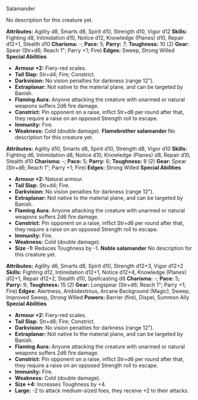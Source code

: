 Salamander

No description for this creature yet.

**Attributes:** Agility d8, Smarts d8, Spirit d10, Strength d10, Vigor
d12
**Skills:** Fighting d8, Intimidation d10, Notice d12, Knowledge
(Planes) d10, Repair d12+1, Stealth d10
**Charisma:** -; **Pace:** 5; **Parry:** 7; **Toughness:** 10 (2)
**Gear:** Spear (Str+d6; Reach 1"; Parry +1; Fire)
**Edges:** Sweep, Strong Willed
**Special Abilities**
- **Armour +2:** Fiery-red scales.
- **Tail Slap:** Str+d4; Fire; Constrict.
- **Darkvision:** No vision penalties for darkness (range 12").
- **Extraplanar:** Not native to the material plane, and can be targeted
by Banish.
- **Flaming Aura:** Anyone attacking the creature with unarmed or
natural weapons suffers 2d6 fire damage.
- **Constrict:** Pin opponent on a raise, inflict Str+d6 per round after
that, they require a raise on an opposed Strength roll to escape.
- **Immunity:** Fire.
- **Weakness:** Cold (double damage).
**Flamebrother salamander**
No description for this creature yet.

**Attributes:** Agility d10, Smarts d8, Spirit d10, Strength d8, Vigor
d10
**Skills:** Fighting d6, Intimidation d8, Notice d10, Knowledge (Planes)
d8, Repair d10, Stealth d10
**Charisma:** -; **Pace:** 5; **Parry:** 6; **Toughness:** 8 (2)
**Gear:** Spear (Str+d6; Reach 1"; Parry +1; Fire)
**Edges:** Strong Willed
**Special Abilities**
- **Armour +2:** Natural armour.
- **Tail Slap:** Str+d4; Fire.
- **Darkvision:** No vision penalties for darkness (range 12").
- **Extraplanar:** Not native to the material plane, and can be targeted
by Banish.
- **Flaming Aura:** Anyone attacking the creature with unarmed or
natural weapons suffers 2d6 fire damage.
- **Constrict:** Pin opponent on a raise, inflict Str+d6 per round after
that, they require a raise on an opposed Strength roll to escape.
- **Immunity:** Fire.
- **Weakness:** Cold (double damage).
- **Size -1:** Reduces Toughness by -1.
**Noble salamander**
No description for this creature yet.

**Attributes:** Agility d6, Smarts d8, Spirit d10, Strength d12+3, Vigor
d12+2
**Skills:** Fighting d12, Intimidation d12+1, Notice d12+4, Knowledge
(Planes) d12+1, Repair d12+2, Stealth d10, Spellcasting d8
**Charisma:** -; **Pace:** 5; **Parry:** 9; **Toughness:** 15 (2)
**Gear:** Longspear (Str+d6; Reach 1"; Parry +1; Fire)
**Edges:** Alertness, Ambidextrous, Arcane Background (Magic), Sweep,
Improved Sweep, Strong Willed
**Powers:** Barrier (fire), Dispel, Summon Ally
**Special Abilities**
- **Armour +2:** Fiery-red scales.
- **Tail Slap:** Str+d8; Fire; Constrict.
- **Darkvision:** No vision penalties for darkness (range 12").
- **Extraplanar:** Not native to the material plane, and can be targeted
by Banish.
- **Flaming Aura:** Anyone attacking the creature with unarmed or
natural weapons suffers 2d6 fire damage.
- **Constrict:** Pin opponent on a raise, inflict Str+d6 per round after
that, they require a raise on an opposed Strength roll to escape.
- **Immunity:** Fire.
- **Weakness:** Cold (double damage).
- **Size +4:** Increases Toughness by +4.
- **Large:** -2 to attack medium-sized foes, they receive +2 to their
attacks.

